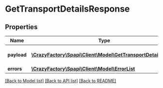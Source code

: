 # GetTransportDetailsResponse

## Properties
Name | Type | Description | Notes
------------ | ------------- | ------------- | -------------
**payload** | [**\CrazyFactory\Spapi\Client\Model\GetTransportDetailsResult**](GetTransportDetailsResult.md) | The payload for the getTransportDetails operation. | [optional] 
**errors** | [**\CrazyFactory\Spapi\Client\Model\ErrorList**](ErrorList.md) |  | [optional] 

[[Back to Model list]](../README.md#documentation-for-models) [[Back to API list]](../README.md#documentation-for-api-endpoints) [[Back to README]](../README.md)


